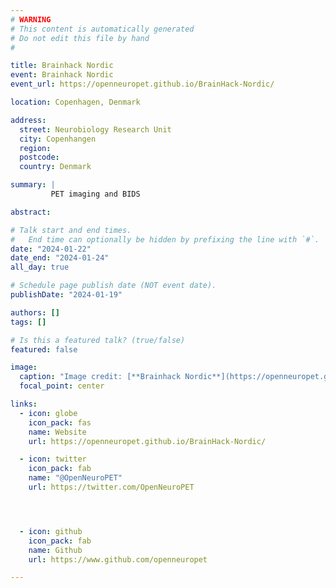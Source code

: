 ```yaml
---
# WARNING
# This content is automatically generated
# Do not edit this file by hand
#

title: Brainhack Nordic
event: Brainhack Nordic
event_url: https://openneuropet.github.io/BrainHack-Nordic/

location: Copenhagen, Denmark

address:
  street: Neurobiology Research Unit
  city: Copenhangen
  region:
  postcode:
  country: Denmark

summary: |
         PET imaging and BIDS

abstract:

# Talk start and end times.
#   End time can optionally be hidden by prefixing the line with `#`.
date: "2024-01-22"
date_end: "2024-01-24"
all_day: true

# Schedule page publish date (NOT event date).
publishDate: "2024-01-19"

authors: []
tags: []

# Is this a featured talk? (true/false)
featured: false

image:
  caption: "Image credit: [**Brainhack Nordic**](https://openneuropet.github.io/brainhack/)"
  focal_point: center

links:
  - icon: globe
    icon_pack: fas
    name: Website
    url: https://openneuropet.github.io/BrainHack-Nordic/

  - icon: twitter
    icon_pack: fab
    name: "@OpenNeuroPET"
    url: https://twitter.com/OpenNeuroPET




  - icon: github
    icon_pack: fab
    name: Github
    url: https://www.github.com/openneuropet

---
```

